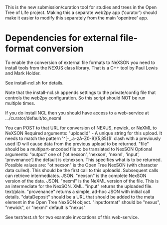 This is the new submission/curation tool for studies and trees in the Open Tree of Life project. Making this a separate web2py app ('curator') should make it easier to modify this separately from the main 'opentree' app.


Dependencies for external file-format conversion
================================================
To enable the conversion of external file formats to NeXSON you need to install tools
from the NEXUS class library. That is a C++ tool by Paul Lewis and Mark Holder.

See install-ncl.sh for details.

Note that the install-ncl.sh appends settings to the private/config file that controls the web2py configuration. So this script should NOT be run multiple times. 

If you do install NCL then you should have access to a web-service at .../curator/default/to_nexml

You can POST to that URL for conversion of NEXUS, newick, or NeXML to NeXSON
Required arguments:
    "uploadid" - A unique string for this upload. It needs
        to match the pattern '^[-_.a-zA-Z0-9]{5,85}$'
        clash with a previously used ID will cause data from the
        previous upload to be returned.
    "file" should be a multipart-encoded file to be translated to NexSON
Optional arguments:
    "output" one of ['ot:nexson', 'nexson', 'nexml', 'input', 'provenance']
        the default is ot:nexson. This specifies what is to be returned.
        Possible values are: 
        "ot:nexson" is the Open Tree NexSON (with character data culled).
            This should be the first call to this uploadid. Subsequent
            calls can retrieve intermediates. JSON.
        "nexson" is the complete NexSON version of the data. JSON.
        "nexml" is the NeXML version of the file. This is an intermediate
            for the NexSON. XML.
        "input" returns the uploaded file. text/plain.
        "provenance" returns a simple, ad-hoc JSON with initial call details.
    "dataDeposit" should be a URL that should be added to the meta element
        in the Open Tree NexSON object.
    "inputformat" should be "nexus", "newick", or "nexml"
        default is "nexus"

See test/test.sh for two example invocations of this web-service.